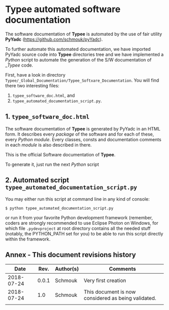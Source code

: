 # Typee automated software documentation

The software documentation of __Typee__ is automated by the use of fair 
utility __PyYadc__ (https://github.com/schmouk/pyYadc).

To further automate this automated documentation, we have imported PyYadc
source code into __Typee__ directories tree and we have implemented a _Python_
script to automate the generation of the S/W documentation of __Typee_ code.

First, have a look in directory 
`Typee/_Global_Documentation/Typee_Softxare_Documentation`. You will find 
there two interesting files:

1. `typee_software_doc.html`, and
2. `typee_automated_documentation_script.py`.


## 1. `typee_software_doc.html`

The software documentation of __Typee__ is generated by PyYadc in an HTML
form. It describes every _package_ of the software and for each of these,
every _Python module_. Every classes, consts and documentation comments in
each _module_ is also described in there.

This is the official Software documentation of __Typee__.

To generate it, just run the next _Python_ script


## 2. Automated script `typee_automated_documentation_script.py`

You may either run this script at command line in any kind of console:

    $ python typee_automated_documentation_script.py

or run it from your favorite Python development framework (remember, coders
are strongly recommended to use Eclipse Photon on Windows, for which file
`.pydevproject` at root directory contains all the needed stuff (notably, the 
PYTHON_PATH set for you) to be able to run this script directly within the 
framework.


## Annex - This document revisions history

| Date  | Rev.  | Author(s)  | Comments  |
|---|---|---|---|
| 2018-07-24 | 0.0.1 | Schmouk | Very first creation |
| 2018-07-24 | 1.0 | Schmouk | This document is now considered as being validated. |
|  |  |  |  |
